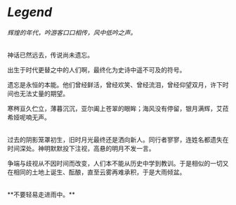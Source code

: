 # *Legend*

*辉煌的年代，吟游客口口相传，风中低吟之声。*

<br>
神话已然远去，传说尚未遗忘。

出生于时代更替之中的人们啊，最终化为史诗中遥不可及的符号。

遗忘是永恒的本能。他们曾经鲜活，曾经欢笑、曾经流泪，曾经仰望双月，许下时间也无法丈量的期望。

寒梣亘久伫立，薄暮沉沉，亚尔阖上苍翠的眼眸；海风没有停留，银月满辉，艾菈希娅呢喃无声。

<br>
过去的阴影笼罩初生，旧时月光最终还是洒向新人。同行者寥寥，连姓名都遗失在时间深处。神明默默投下注视，高悬的明月不发一言。

争端与歧视从不因时间而改变，人们本不能从历史中学到教训。于是相似的一切又在相同的土地上诞生、酝酿，直至云雾再难承积，于是大雨倾盆。

<br>
**不要轻易走进雨中。**
